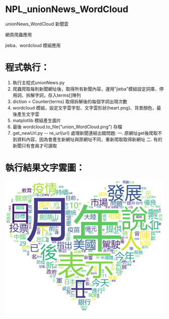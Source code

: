 # NPL_unionNews_WordCloud
unionNews_WordCloud 新聞雲

網頁爬蟲應用 

jieba、wordcloud 模組應用

# 程式執行：
1. 執行主程式unionNews.py
2. 爬蟲爬取每則新聞網址後，取得所有新聞內容，運用"jieba"模組設定詞庫、停用詞、拆解字詞，存入terms[]陣列
3. diction = Counter(terms) 取得拆解後的每個字詞出現次數
4. wordcloud 模組，設定文字雲字型、文字雲形狀(heart.png)、背景顏色，最後產生文字雲
5. matplotlib 模組產生圖片
6. 最後 wordcloud.to_file("union_WordCloud.png") 存檔
7. get_newUrl.py -- re_url(url)
   處理新聞連結出錯問題:
   一. 原網址get後爬取不到資料內容，因為會產生新網址與原網址不同，重新爬取取得新網址
   二. 有的新聞只有會員才可讀取

# 執行結果文字雲圖：
![image](https://github.com/KAIHSU74/NPL_unionNews_WordCloud/blob/main/union_WordCloud.png)
